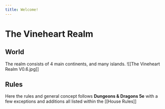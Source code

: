 ```yaml
---
title: Welcome! 
---
```


# The Vineheart Realm

## World

The realm consists of 4 main continents, and many islands.
![[The Vineheart Realm V0.6.jpg]]

## Rules

Here the rules and general concept follows **Dungeons & Dragons 5e** with a few exceptions and additions all listed within the [[House Rules]] 

